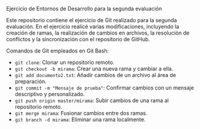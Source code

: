 Ejercicio de Entornos de Desarrollo para la segunda evaluación

Este repositorio contiene el ejercicio de Git realizado para la segunda evaluación. 
En el ejercicio realicé varias modificaciones, incluyendo la creación de ramas, la realización de cambios en archivos,
la resolución de conflictos y la sincronización con el repositorio de GitHub.

Comandos de Git empleados en Git Bash:

- `git clone`: Clonar un repositorio remoto.
- `git checkout -b mirama`: Crear una nueva rama y cambiar a ella.
- `git add documento2.txt`: Añadir cambios de un archivo al área de preparación.
- `git commit -m "Mensaje de prueba"`: Confirmar cambios con un mensaje descriptivo y personalizado.
- `git push origin master/mirama`: Subir cambios de una rama al repositorio remoto.
- `git merge mirama`: Fusionar cambios entre dos ramas.
- `git branch -d mirama`: Eliminar una rama localmente.


